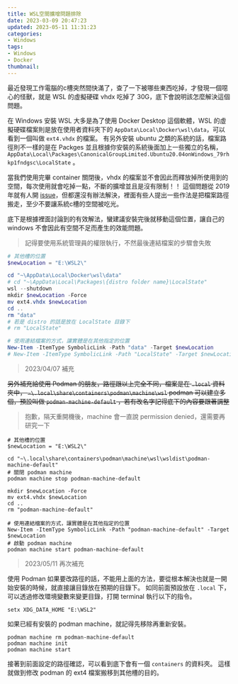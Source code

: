 ```yaml
---
title: WSL空間擴增問題排除
date: 2023-03-09 20:47:23
updated: 2023-05-11 11:31:23
categories:
- Windows
tags:
- Windows
- Docker
thumbnail:
---
```


最近發現工作電腦的c槽突然間快滿了，查了一下被哪些東西吃掉，才發現一個噁心的怪獸，就是 WSL 的虛擬硬碟 vhdx 吃掉了 30G，底下會說明該怎麼解決這個問題。

<!-- more -->

在 Windows 安裝 WSL 大多是為了使用 Docker Desktop 這個軟體，WSL 的虛擬硬碟檔案則是放在使用者資料夾下的 `AppData\Local\Docker\wsl\data`，可以看到一個叫做 `ext4.vhdx` 的檔案。
有另外安裝 ubuntu 之類的系統的話，檔案路徑則不一樣的是在 Packges 並且根據你安裝的系統後面加上一些獨立的名稱， `AppData\Local\Packages\CanonicalGroupLimited.Ubuntu20.04onWindows_79rhkp1fndgsc\LocalState` 。

當我們使用完畢 container 關閉後，vhdx 的檔案並不會因此而釋放掉所使用到的空間，每次使用就會吃掉一點，不斷的擴增並且是沒有限制！！
這個問題從 2019 年就有人開 [issue](https://github.com/microsoft/WSL/issues/4699)，但都還沒有辦法解決，裡面有些人提出一些作法是把檔案路徑搬走，至少不要讓系統c槽的空間被吃光。

底下是根據裡面討論到的有效解法，蠻建議安裝完後就移動這個位置，讓自己的 windows 不會因此有空間不足而產生的效能問題。

> 記得要使用系統管理員的權限執行，不然最後連結檔案的步驟會失敗

```powershell
# 其他槽的位置
$newLocation = "E:\WSL2\"

cd "~\AppData\Local\Docker\wsl\data"
# cd "~\AppData\Local\Packages\{distro folder name}\LocalState"
wsl --shutdown
mkdir $newLocation -Force
mv ext4.vhdx $newLocation
cd ..
rm "data"
# 若是 distro 的話是放在 LocalState 目錄下
# rm "LocalState"

# 使用連結檔案的方式，讓實體是在其他指定的位置
New-Item -ItemType SymbolicLink -Path "data" -Target $newLocation
# New-Item -ItemType SymbolicLink -Path "LocalState" -Target $newLocation
```

> 2023/04/07 補充

~~另外補充給使用 Podman 的朋友，路徑跟以上完全不同，檔案是在 `.local` 資料夾中， `~\.local\share\containers\podman\machine\wsl`
podman 可以建立多個，預設叫做 `podman-machine-default` ，若有改名字記得底下的內容要跟著調整~~

> 抱歉，隔天重開機後，machine 會一直說 permission denied，還需要再研究一下

```shell
# 其他槽的位置
$newLocation = "E:\WSL2\"

cd "~\.local\share\containers\podman\machine\wsl\wsldist\podman-machine-default"
# 關閉 podman machine
podman machine stop podman-machine-default

mkdir $newLocation -Force
mv ext4.vhdx $newLocation
cd ..
rm "podman-machine-default"

# 使用連結檔案的方式，讓實體是在其他指定的位置
New-Item -ItemType SymbolicLink -Path "podman-machine-default" -Target $newLocation
# 啟動 podman machine
podman machine start podman-machine-default
```

> 2023/05/11 再次補充

使用 Podman 如果要改路徑的話，不能用上面的方法，要從根本解決也就是一開始安裝的時候，就直接讓目錄放在預期的目錄下。
如同前面預設放在 `.local` 下，可以透過修改環境變數來變更目錄，打開 terminal 執行以下的指令。

```shell
setx XDG_DATA_HOME "E:\WSL2"
```

如果已經有安裝的 podman machine，就記得先移除再重新安裝。

```shell
podman machine rm podman-machine-default
podman machine init
podman machine start
```

接著到前面設定的路徑確認，可以看到底下會有一個 `containers` 的資料夾。
這樣就做到修改 podman 的 ext4 檔案搬移到其他槽的目的。

